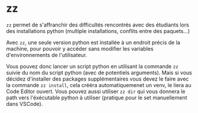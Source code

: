 # zz

`zz` permet de s'affranchir des difficultés rencontrés avec des étudiants lors des installations python (multiple installations, conflits entre des paquets...)

Avec `zz`, une seule version python est installée à un endroit précis de la machine, pour pouvoir y accéder sans modifier les variables d'environnements de l'utilisateur.

Vous pouvez donc lancer un script python en utilisant la commande `zz` suivie du nom du script python (avec de potentiels arguments).
Mais si vous décidez d'installer des packages supplémentaires vous devez le faire avec la commande `zz install`, cela crééra automatiquemenet un venv, le liera au Code Editor ouvert.
Vous pouvez aussi utiliser `zz dir` qui vous donnera le path vers l'éxécutable python à utiliser (pratique pour le set manuellement dans VSCode).
